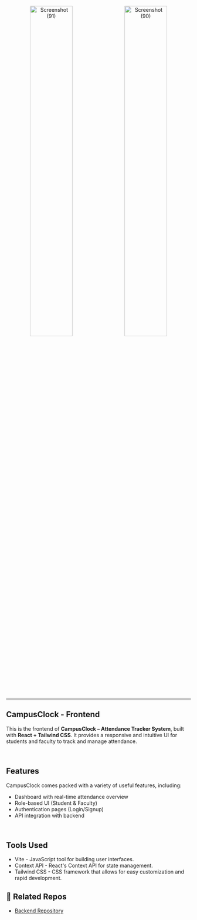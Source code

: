 <p align="center">
  <img alt="Screenshot (91)" src="https://github.com/user-attachments/assets/87e12f01-483b-40e2-ada2-669abc69023c" alt="Image 1" width="48%"/>&nbsp;&nbsp;&nbsp;
  <img alt="Screenshot (90)" src="https://github.com/user-attachments/assets/893b8819-d192-4abd-8cf8-6dc7dadc943d" alt="Image 2" width="48%"/>
</p>

---

<h2>CampusClock - Frontend</h2>
<p>This is the frontend of <b>CampusClock – Attendance Tracker System</b>, built with <b>React + Tailwind CSS</b>.  
It provides a responsive and intuitive UI for students and faculty to track and manage attendance.</p>
<br/>

<h2>Features</h2>
<p>CampusClock comes packed with a variety of useful features, including:</p>
<ul>
  <li>Dashboard with real-time attendance overview</li>
  <li>Role-based UI (Student & Faculty)</li>
  <li>Authentication pages (Login/Signup) </li>
  <li>API integration with backend</li>
</ul>
<br />

<h2>Tools Used</h2>
<ul>
  <li>Vite - JavaScript tool for building user interfaces.</li>
  <li>Context API - React's Context API for state management.</li>
  <li>Tailwind CSS - CSS framework that allows for easy customization and rapid development.</li>
</ul>

## 🔗 Related Repos
- [Backend Repository](https://github.com/PratikKumarSingh2503/CampusClock-backend)
